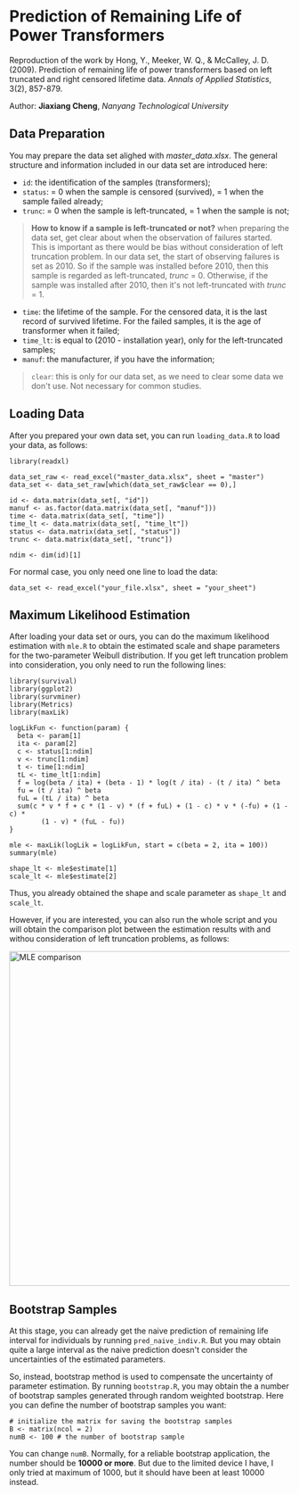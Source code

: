 # Prediction of Remaining Life of Power Transformers
Reproduction of the work by Hong, Y., Meeker, W. Q., &amp; McCalley, J. D. (2009). Prediction of remaining life of power transformers based on left truncated and right censored lifetime data. _Annals of Applied Statistics_, 3(2), 857-879.

Author: **Jiaxiang Cheng**, _Nanyang Technological University_

## Data Preparation
You may prepare the data set alighed with _master_data.xlsx_. The general structure and information included in our data set are introduced here:

- `id`: the identification of the samples (transformers);
- `status`: = 0 when the sample is censored (survived), = 1 when the sample failed already;
- `trunc`: = 0 when the sample is left-truncated, = 1 when the sample is not;
> **How to know if a sample is left-truncated or not?** when preparing the data set, get clear about when the observation of failures started. This is important as there would be bias without consideration of left truncation problem. In our data set, the start of observing failures is set as 2010. So if the sample was installed before 2010, then this sample is regarded as left-truncated, _trunc_ = 0. Otherwise, if the sample was installed after 2010, then it's not left-truncated with _trunc_ = 1.
- `time`: the lifetime of the sample. For the censored data, it is the last record of survived lifetime. For the failed samples, it is the age of transformer when it failed;
- `time_lt`: is equal to (2010 - installation year), only for the left-truncated samples;
- `manuf`: the manufacturer, if you have the information;
> `clear`: this is only for our data set, as we need to clear some data we don't use. Not necessary for common studies.

## Loading Data
After you prepared your own data set, you can run `loading_data.R` to load your data, as follows:
```
library(readxl)

data_set_raw <- read_excel("master_data.xlsx", sheet = "master")
data_set <- data_set_raw[which(data_set_raw$clear == 0),]

id <- data.matrix(data_set[, "id"])
manuf <- as.factor(data.matrix(data_set[, "manuf"]))
time <- data.matrix(data_set[, "time"])
time_lt <- data.matrix(data_set[, "time_lt"])
status <- data.matrix(data_set[, "status"])
trunc <- data.matrix(data_set[, "trunc"])

ndim <- dim(id)[1]
```
For normal case, you only need one line to load the data:
```
data_set <- read_excel("your_file.xlsx", sheet = "your_sheet")
```

## Maximum Likelihood Estimation
After loading your data set or ours, you can do the maximum likelihood estimation with `mle.R` to obtain the estimated scale and shape parameters for the two-parameter Weibull distribution. If you get left truncation problem into consideration, you only need to run the following lines:
```
library(survival)
library(ggplot2)
library(survminer)
library(Metrics)
library(maxLik)

logLikFun <- function(param) {
  beta <- param[1]
  ita <- param[2]
  c <- status[1:ndim]
  v <- trunc[1:ndim]
  t <- time[1:ndim]
  tL <- time_lt[1:ndim]
  f = log(beta / ita) + (beta - 1) * log(t / ita) - (t / ita) ^ beta
  fu = (t / ita) ^ beta
  fuL = (tL / ita) ^ beta
  sum(c * v * f + c * (1 - v) * (f + fuL) + (1 - c) * v * (-fu) + (1 - c) *
        (1 - v) * (fuL - fu))
}

mle <- maxLik(logLik = logLikFun, start = c(beta = 2, ita = 100))
summary(mle)

shape_lt <- mle$estimate[1]
scale_lt <- mle$estimate[2]
```
Thus, you already obtained the shape and scale parameter as `shape_lt` and `scale_lt`.

However, if you are interested, you can also run the whole script and you will obtain the comparison plot between the estimation results with and withou consideration of left truncation problems, as follows:

<img width="600" alt="MLE comparison" src="https://user-images.githubusercontent.com/67684198/115524752-061ec600-a2c1-11eb-9be1-b705c3b794f2.png">

## Bootstrap Samples
At this stage, you can already get the naive prediction of remaining life interval for individuals by running `pred_naive_indiv.R`. But you may obtain quite a large interval as the naive prediction doesn't consider the uncertainties of the estimated parameters.

So, instead, bootstrap method is used to compensate the uncertainty of parameter estimation. By running `bootstrap.R`, you may obtain the a number of bootstrap samples generated through random weighted bootstrap. Here you can define the number of bootstrap samples you want:
```
# initialize the matrix for saving the bootstrap samples
B <- matrix(ncol = 2)
numB <- 100 # the number of bootstrap sample
```
You can change `numB`. Normally, for a reliable bootstrap application, the number should be **10000 or more**. But due to the limited device I have, I only tried at maximum of 1000, but it should have been at least 10000 instead.

